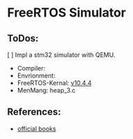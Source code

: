 # FreeRTOS Simulator

## ToDos:

[ ] Impl a stm32 simulator with QEMU.

- Compiler:
- Envrionment: 
- FreeRTOS-Kernal: [v10.4.4](https://github.com/FreeRTOS/FreeRTOS-Kernel)
- MenMang: heap_3.c

## References:

- [official books](https://www.freertos.org/Documentation/RTOS_book.html)
